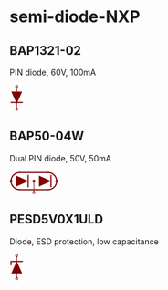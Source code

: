 # semi-diode-NXP

## BAP1321-02
PIN diode, 60V, 100mA

![BAP1321-02__1__1](/images/_semi__DIODE__1__1.png?raw=true) 

## BAP50-04W
Dual PIN diode, 50V, 50mA

![BAP50-04W__1__1](/images/semi-diode-BA__BAV99DW__1__1.png?raw=true) 

## PESD5V0X1ULD
Diode, ESD protection, low capacitance

![PESD5V0X1ULD__1__1](/images/_semi__ZENER__1__1.png?raw=true) 

